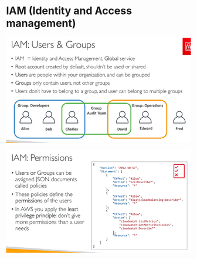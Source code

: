 # IAM (Identity and Access management)


![](https://github.com/Eainde/aws/blob/main/iam/src/main/resources/USERS_AND_GROUPS.png)


![](https://github.com/Eainde/aws/blob/main/iam/src/main/resources/PERMISSIONS.png)
